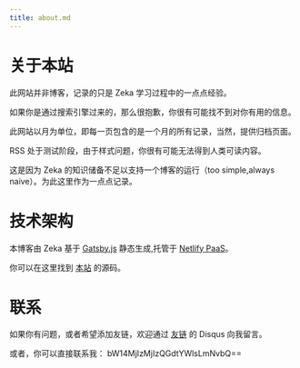 ```yaml
---
title: about.md
---
```


# 关于本站

此网站并非博客，记录的只是 Zeka 学习过程中的一点点经验。

如果你是通过搜索引擎过来的，那么很抱歉，你很有可能找不到对你有用的信息。

此网站以月为单位，即每一页包含的是一个月的所有记录，当然，提供归档页面。

RSS 处于测试阶段，由于样式问题，你很有可能无法得到人类可读内容。

这是因为 Zeka 的知识储备不足以支持一个博客的运行（too simple,always naive）。为此这里作为一点点记录。

# 技术架构

本博客由 Zeka 基于 [Gatsby.js](https://www.gatsbyjs.com/) 静态生成,托管于 [Netlify PaaS](https://www.netlify.com/)。

你可以在这里找到 [本站](https://github.com/RetiredWorld/zeka-ren) 的源码。

# 联系

如果你有问题，或者希望添加友链，欢迎通过 [友链](https://flag.zeka.cloud/friends) 的 Disqus 向我留言。

或者，你可以直接联系我：
bW14MjIzMjIzQGdtYWlsLmNvbQ==

